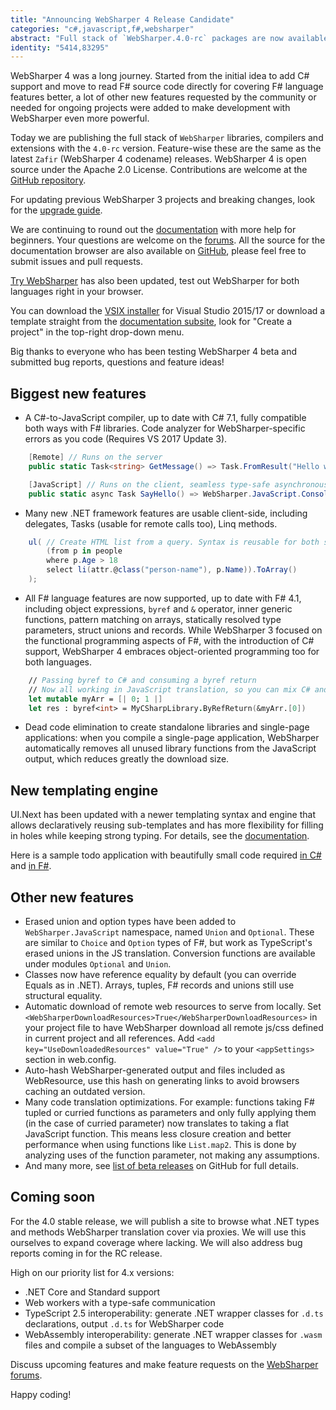 ```yaml
---
title: "Announcing WebSharper 4 Release Candidate"
categories: "c#,javascript,f#,websharper"
abstract: "Full stack of `WebSharper.4.0-rc` packages are now available on NuGet."
identity: "5414,83295"
---
```

WebSharper 4 was a long journey.
Started from the initial idea to add C# support and move to read F# source code directly for covering F# language features better,
a lot of other new features requested by the community or needed for ongoing projects were added to make development with WebSharper even more powerful.

Today we are publishing the full stack of `WebSharper` libraries, compilers and extensions with the `4.0-rc` version.
Feature-wise these are the same as the latest `Zafir` (WebSharper 4 codename) releases.
WebSharper 4 is open source under the Apache 2.0 License. Contributions are welcome at the [GitHub repository](https://github.com/intellifactory/websharper/).

For updating previous WebSharper 3 projects and breaking changes, look for the [upgrade guide](https://developers.websharper.com/docs/ws36to40).

We are continuing to round out the [documentation](https://developers.websharper.com/docs) with more help for beginners.
Your questions are welcome on the [forums](https://forums.websharper.com/forum/questions).
All the source for the documentation browser are also available on [GitHub](https://github.com/intellifactory/websharper.docs), please feel free to submit issues and pull requests.

[Try WebSharper](http://try.websharper.com/) has also been updated, test out WebSharper for both languages right in your browser.

You can download the [VSIX installer](http://websharper.com/downloads) for Visual Studio 2015/17 or download a template straight from
the [documentation subsite](https://developers.websharper.com/docs), look for "Create a project" in the top-right drop-down menu.

Big thanks to everyone who has been testing WebSharper 4 beta and submitted bug reports, questions and feature ideas!

## Biggest new features

* A C#-to-JavaScript compiler, up to date with C# 7.1, fully compatible both ways with F# libraries. Code analyzer for WebSharper-specific errors as you code (Requires VS 2017 Update 3).

```csharp
    [Remote] // Runs on the server
    public static Task<string> GetMessage() => Task.FromResult("Hello world!");

    [JavaScript] // Runs on the client, seamless type-safe asynchronous call
    public static async Task SayHello() => WebSharper.JavaScript.Console.Log(await GetMessage());
```

* Many new .NET framework features are usable client-side, including delegates, Tasks (usable for remote calls too), Linq methods. 

```csharp
    ul( // Create HTML list from a query. Syntax is reusable for both server and client
        (from p in people
        where p.Age > 18
        select li(attr.@class("person-name"), p.Name)).ToArray()
    );
```

* All F# language features are now supported, up to date with F# 4.1, including object expressions, `byref` and `&` operator, inner generic functions, pattern matching on arrays, statically resolved type parameters, struct unions and records.
    While WebSharper 3 focused on the functional programming aspects of F#, with the introduction of C# support, WebSharper 4 embraces object-oriented programming too for both languages.

```fsharp
	// Passing byref to C# and consuming a byref return
    // Now all working in JavaScript translation, so you can mix C# and F# anywhere
    let mutable myArr = [| 0; 1 |]
    let res : byref<int> = MyCSharpLibrary.ByRefReturn(&myArr.[0])
```

* Dead code elimination to create standalone libraries and single-page applications: when you compile a single-page application, WebSharper automatically removes all unused library functions from the JavaScript output,
which reduces greatly the download size.

## New templating engine

UI.Next has been updated with a newer templating syntax and engine that allows declaratively reusing sub-templates and has more flexibility for filling in holes while keeping strong typing.
For details, see the [documentation](https://developers.websharper.com/docs/ui.next-templating).

Here is a sample todo application with beautifully small code required [in C#](https://try.websharper.com/example/todo-list-csharp) and [in F#](https://try.websharper.com/example/todo-list).

## Other new features

* Erased union and option types have been added to `WebSharper.JavaScript` namespace, named `Union` and `Optional`. These are similar to `Choice` and `Option` types of F#, but work as TypeScript's erased unions in the JS translation. Conversion functions are available under modules `Optional` and `Union`.
* Classes now have reference equality by default (you can override Equals as in .NET). Arrays, tuples, F# records and unions still use structural equality.
* Automatic download of remote web resources to serve from locally. Set `<WebSharperDownloadResources>True</WebSharperDownloadResources>` in your project file to have WebSharper download all remote js/css defined in current project and all references. Add
`<add key="UseDownloadedResources" value="True" />` to your `<appSettings>` section in web.config.
* Auto-hash WebSharper-generated output and files included as WebResource, use this hash on generating links to avoid browsers caching an outdated version.
* Many code translation optimizations. For example: functions taking F# tupled or curried functions as parameters and only fully applying them (in the case of curried parameter) now translates to taking a flat JavaScript function. This means less closure creation and better performance when using functions like `List.map2`. This is done by analyzing uses of the function parameter, not making any assumptions.
* And many more, see [list of beta releases](https://github.com/intellifactory/websharper/releases) on GitHub for full details.

## Coming soon

For the 4.0 stable release, we will publish a site to browse what .NET types and methods WebSharper translation cover via proxies. We will use this ourselves to expand coverage where lacking.
We will also address bug reports coming in for the RC release.

High on our priority list for 4.x versions:

* .NET Core and Standard support
* Web workers with a type-safe communication
* TypeScript 2.5 interoperability: generate .NET wrapper classes for `.d.ts` declarations, output `.d.ts` for WebSharper code
* WebAssembly interoperability: generate .NET wrapper classes for `.wasm` files and compile a subset of the languages to WebAssembly

Discuss upcoming features and make feature requests on the [WebSharper forums](http://forums.websharper.com/forum/featured).

Happy coding!

